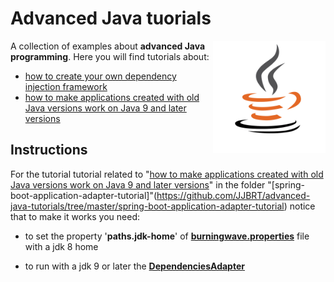 # Advanced Java tuorials

<img src="https://github.com/JJBRT/advanced-java-tutorials/blob/master/Java-logo.png" alt="Java-logo.png" height="180px" align="right"/>

A collection of examples about **advanced Java programming**. Here you will find tutorials about:

* [how to create your own dependency injection framework](https://dev.to/bw_software/how-to-create-your-own-dependency-injection-framework-o2l)
* [how to make applications created with old Java versions work on Java 9 and later versions](https://dev.to/bw_software/making-applications-created-with-old-java-versions-work-on-java-9-and-later-versions-19ld)

## Instructions
For the tutorial tutorial related to "[how to make applications created with old Java versions work on Java 9 and later versions](https://dev.to/bw_software/making-applications-created-with-old-java-versions-work-on-java-9-and-later-versions-19ld)" in the folder "[spring-boot-application-adapter-tutorial]"(https://github.com/JJBRT/advanced-java-tutorials/tree/master/spring-boot-application-adapter-tutorial) notice that to make it works you need:

* to set the property '**paths.jdk-home**' of [**burningwave.properties**](https://github.com/JJBRT/advanced-java-tutorials/blob/master/spring-boot-application-adapter-tutorial/src/test/resources/burningwave.properties#L1) file with a jdk 8 home

* to run with a jdk 9 or later the [**DependenciesAdapter**](https://github.com/JJBRT/advanced-java-tutorials/blob/master/spring-boot-application-adapter-tutorial/src/test/java/it/springbootappadapter/DependenciesAdapter.java)
